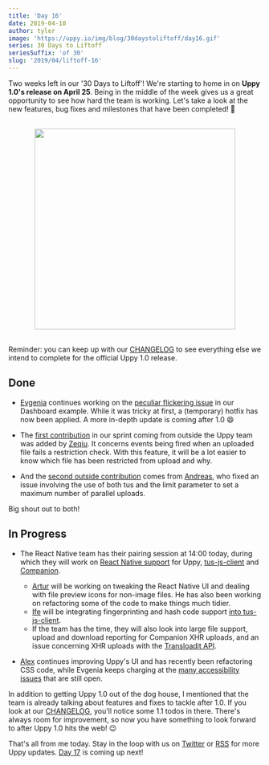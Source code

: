 ```yaml
---
title: 'Day 16'
date: 2019-04-10
author: tyler
image: 'https://uppy.io/img/blog/30daystoliftoff/day16.gif'
series: 30 Days to Liftoff
seriesSuffix: 'of 30'
slug: '2019/04/liftoff-16'
---
```


Two weeks left in our '30 Days to Liftoff'! We're starting to home in on **Uppy
1.0's release on April 25**. Being in the middle of the week gives us a great
opportunity to see how hard the team is working. Let's take a look at the new
features, bug fixes and milestones that have been completed! :dog:

<center><br /><img width="400" src="/img/blog/30daystoliftoff/day16.gif" /><br /><br /></center>

Reminder: you can keep up with our
[CHANGELOG](https://github.com/transloadit/uppy/blob/master/CHANGELOG.md) to see
everything else we intend to complete for the official Uppy 1.0 release.

<!--truncate-->

## Done

- [Evgenia](https://github.com/lakesare) continues working on the
  [peculiar flickering issue](https://github.com/transloadit/uppy/pull/1400#issuecomment-481039845)
  in our Dashboard example. While it was tricky at first, a (temporary) hotfix
  has now been applied. A more in-depth update is coming after 1.0 :smile:

- The [first contribution](https://github.com/transloadit/uppy/pull/1436) in our
  sprint coming from outside the Uppy team was added by
  [Zeqiu](https://github.com/allenfantasy). It concerns events being fired when
  an uploaded file fails a restriction check. With this feature, it will be a
  lot easier to know which file has been restricted from upload and why.

- And the
  [second outside contribution](https://github.com/transloadit/uppy/pull/1429)
  comes from [Andreas](https://github.com/ap--), who fixed an issue involving
  the use of both tus and the limit parameter to set a maximum number of
  parallel uploads.

Big shout out to both!

## In Progress

- The React Native team has their pairing session at 14:00 today, during which
  they will work on
  [React Native support](https://github.com/transloadit/uppy/pull/988) for Uppy,
  [tus-js-client](https://github.com/tus/tus-js-client) and
  [Companion](https://github.com/transloadit/uppy/tree/master/packages/@uppy/companion).

  - [Artur](https://github.com/arturi) will be working on tweaking the React
    Native UI and dealing with file preview icons for non-image files. He has
    also been working on refactoring some of the code to make things much
    tidier.
  - [Ife](https://github.com/ifedapoolarewaju) will be integrating
    fingerprinting and hash code support
    [into tus-js-client](https://github.com/tus/tus-js-client/pull/73).
  - If the team has the time, they will also look into large file support,
    upload and download reporting for Companion XHR uploads, and an issue
    concerning XHR uploads with the
    [Transloadit API](https://transloadit.com/docs/api/).

- [Alex](https://github.com/nqst) continues improving Uppy's UI and has recently
  been refactoring CSS code, while Evgenia keeps charging at the
  [many accessibility issues](https://github.com/transloadit/uppy/issues/created_by/nqst)
  that are still open.

In addition to getting Uppy 1.0 out of the dog house, I mentioned that the team
is already talking about features and fixes to tackle after 1.0. If you look at
our [CHANGELOG](https://github.com/transloadit/uppy/blob/master/CHANGELOG.md),
you'll notice some 1.1 todos in there. There's always room for improvement, so
now you have something to look forward to after Uppy 1.0 hits the web! :wink:

That's all from me today. Stay in the loop with us on
[Twitter](https://twitter.com/uppy_io) or [RSS](https://uppy.io/blog/atom.xml) for
more Uppy updates. [Day 17](/blog/2019/04/liftoff-17/) is coming up next!
